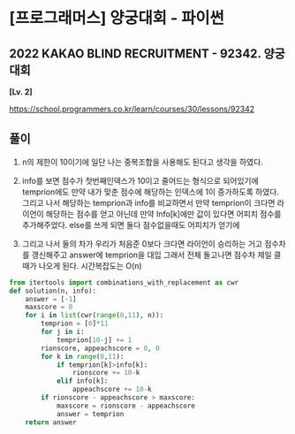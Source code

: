 # [프로그래머스] 양궁대회 - 파이썬

## 2022 KAKAO BLIND RECRUITMENT - 92342. 양궁대회

**[Lv. 2]**



https://school.programmers.co.kr/learn/courses/30/lessons/92342



## 풀이

1. n의 제한이 10이기에 일단 나는 중복조합을 사용해도 된다고 생각을 하였다.

2. info를 보면 점수가 첫번째인덱스가 10이고 줄어드는 형식으로 되어있기에 temprion에도 만약 내가 맞춘 점수에 해당하는 인덱스에 1이 증가하도록 하였다.
그리고 나서 해당하는 temprion과 info를 비교하면서 만약 temprion이 크다면 라이언이 해당하는 점수를 얻고 아닌데 만약 Info[k]에만 값이 있다면 어피치 점수를 추가해주었다. else를 쓰게 되면 둘다 점수없을때도 어피치가 얻기에

3. 그리고 나서 둘의 차가 우리가 처음준 0보다 크다면 라이언이 승리하는 거고 점수차를 갱신해주고 answer에 temprion을 대입
그래서 전체 돌고나면 점수차 제일 클때가 나오게 된다. 시간복잡도는 O(n)



```python
from itertools import combinations_with_replacement as cwr
def solution(n, info):
    answer = [-1]
    maxscore = 0
    for i in list(cwr(range(0,11), n)):
        temprion = [0]*11
        for j in i:
            temprion[10-j] += 1
        rionscore, appeachscore = 0, 0
        for k in range(0,11):
            if temprion[k]>info[k]:
                rionscore += 10-k
            elif info[k]:
                appeachscore += 10-k
        if rionscore - appeachscore > maxscore:
            maxscore = rionscore - appeachscore
            answer = temprion
    return answer
```

